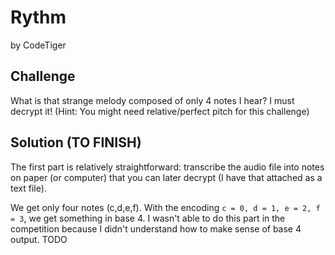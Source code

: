 # Rythm
by CodeTiger

## Challenge
What is that strange melody composed of only 4 notes I hear? I must decrypt it!
(Hint: You might need relative/perfect pitch for this challenge)

## Solution (TO FINISH)
The first part is relatively straightforward: transcribe the audio file into notes on paper (or computer) that you can later decrypt (I have that attached as a text file).

We get only four notes (c,d,e,f).
With the encoding ```c = 0, d = 1, e = 2, f = 3```, we get something in base 4. I wasn't able to do this part in the competition because I didn't understand how to make sense of base 4 output. TODO
